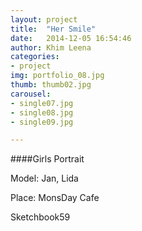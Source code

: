 ```yaml
---
layout: project
title:  "Her Smile"
date:   2014-12-05 16:54:46
author: Khim Leena
categories:
- project
img: portfolio_08.jpg
thumb: thumb02.jpg
carousel:
- single07.jpg
- single08.jpg
- single09.jpg

---
```

####Girls Portrait

Model: Jan, Lida

Place: MonsDay Cafe

Sketchbook59
